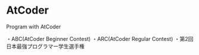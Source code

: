 # AtCoder
Program with AtCoder

・ABC(AtCoder Beginner Contest)
・ARC(AtCoder Regular Contest)
・第2回日本最強プログラマー学生選手権
